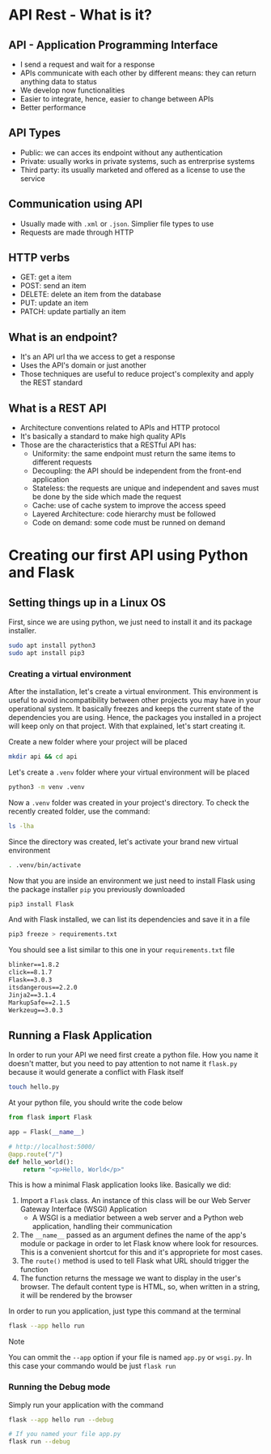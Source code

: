 # API Rest - What is it?

## API - Application Programming Interface

- I send a request and wait for a response
- APIs communicate with each other by different means: they can return anything data to status
- We develop now functionalities
- Easier to integrate, hence, easier to change between APIs
- Better performance

## API Types

- Public: we can acces its endpoint without any authentication
- Private: usually works in private systems, such as entrerprise systems
- Third party: its usually marketed and offered as a license to use the service

## Communication using API

- Usually made with `.xml` or `.json`. Simplier file types to use
- Requests are made through HTTP

## HTTP verbs

- GET: get a item
- POST: send an item
- DELETE: delete an item from the database
- PUT: update an item
- PATCH: update partially an item

## What is an endpoint?

- It's an API url tha we access to get a response
- Uses the API's domain or just another
- Those techniques are useful to reduce project's complexity and apply the REST standard

## What is a REST API

- Architecture conventions related to APIs and HTTP protocol
- It's basically a standard to make high quality APIs
- Those are the characteristics that a RESTful API has: 
    - Uniformity: the same endpoint must return the same items to different requests
    - Decoupling: the API should be independent from the front-end application
    - Stateless: the requests are unique and independent and saves must be done by the side which made the request
    - Cache: use of cache system to improve the access speed
    - Layered Architecture: code hierarchy must be followed
    - Code on demand: some code must be runned on demand

# Creating our first API using Python and Flask

## Setting things up in a Linux OS

First, since we are using python, we just need to install it and its package installer.

```bash
sudo apt install python3
sudo apt install pip3
```

### Creating a virtual environment

After the installation, let's create a virtual environment. This environment is useful to avoid incompatibility between other projects you may have in your operational system. It basically freezes and keeps the current state of the dependencies you are using. Hence, the packages you installed in a project will keep only on that project. With that explained, let's start creating it.

Create a new folder where your project will be placed

```bash
mkdir api && cd api
```

Let's create a `.venv` folder where your virtual environment will be placed

```bash
python3 -m venv .venv
```

Now a `.venv` folder was created in your project's directory. To check the recently created folder, use the command:

```bash
ls -lha
```

Since the directory was created, let's activate your brand new virtual environment

```bash
. .venv/bin/activate
```

Now that you are inside an environment we just need to install Flask using the package installer `pip` you previously downloaded

```bash
pip3 install Flask
```

And with Flask installed, we can list its dependencies and save it in a file

```bash
pip3 freeze > requirements.txt
```

You should see a list similar to this one in your `requirements.txt` file

```txt
blinker==1.8.2
click==8.1.7
Flask==3.0.3
itsdangerous==2.2.0
Jinja2==3.1.4
MarkupSafe==2.1.5
Werkzeug==3.0.3
```

## Running a Flask Application

In order to run your API we need first create a python file. How you name it doesn't matter, but you need to pay attention to not name it `flask.py` because it would generate a conflict with Flask itself

```bash
touch hello.py
```

At your python file, you should write the code below

```python
from flask import Flask

app = Flask(__name__)

# http://localhost:5000/
@app.route("/")
def hello_world():
    return "<p>Hello, World</p>"
```

This is how a minimal Flask application looks like. Basically we did:

1. Import a `Flask` class. An instance of this class will be our Web Server Gateway Interface (WSGI) Application
    - A WSGI is a mediatior between a web server and a Python web application, handling their communication
1. The `__name__` passed as an argument defines the name of the app's module or package in order to let Flask know where look for resources. This is a convenient shortcut for this and it's appropriete for most cases.
1. The `route()` method is used to tell Flask what URL should trigger the function
1. The function returns the message we want to display in the user's browser. The default content type is HTML, so, when written in a string, it will be rendered by the browser

In order to run you application, just type this command at the terminal

```bash
flask --app hello run
```

> [!Note]
> You can ommit the `--app` option if your file is named `app.py` or `wsgi.py`.
> In this case your commando would be just `flask run`

### Running the Debug mode

Simply run your application with the command

```bash
flask --app hello run --debug

# If you named your file app.py
flask run --debug
```
